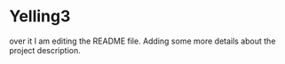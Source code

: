 # Yelling3
over it
I am editing the README file. Adding some more details about the project description.


